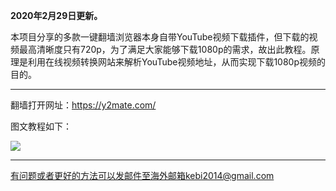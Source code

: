 **2020年2月29日更新。**

本项目分享的多款一键翻墙浏览器本身自带YouTube视频下载插件，但下载的视频最高清晰度只有720p，为了满足大家能够下载1080p的需求，故出此教程。原理是利用在线视频转换网站来解析YouTube视频地址，从而实现下载1080p视频的目的。

***

翻墙打开网址：https://y2mate.com/

图文教程如下：

![](https://cdn.jsdelivr.net/gh/Alvin9999/PAC/download/youtube下载5.png)

***

有问题或者更好的方法可以发邮件至海外邮箱kebi2014@gmail.com

